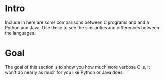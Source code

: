 # Intro
Include in here are some comparisons between C programs and and a Python
and Java. Use these to see the similarities and differences between the 
languages.

# Goal
The goal of this section is to show you how much more verbose C is, it
won't do nearly as much for you like Python or Java does. 